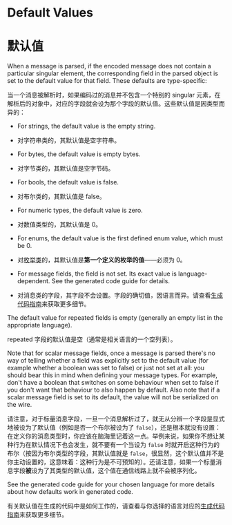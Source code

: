 
# Default Values

# 默认值

When a message is parsed, if the encoded message does not contain a particular singular element, the corresponding field in the parsed object is set to the default value for that field. These defaults are type-specific:

当一个消息被解析时，如果编码过的消息并不包含一个特别的 singular 元素，在解析后的对象中，对应的字段就会设为那个字段的默认值。这些默认值是因类型而异的：

* For strings, the default value is the empty string.

* 对字符串类的，其默认值是空字符串。

* For bytes, the default value is empty bytes.

* 对字节类的，其默认值是空字节码。

* For bools, the default value is false.

* 对布尔类的，其默认值是 false。

* For numeric types, the default value is zero.

* 对数值类型的，其默认值是 0。

* For enums, the default value is the first defined enum value, which must be 0.

* 对[枚举类](https://developers.google.com/protocol-buffers/docs/proto3#enum)的，其默认值是**第一个定义的枚举的值**——必须为 0。

* For message fields, the field is not set. Its exact value is language-dependent. See the generated code guide for details.

* 对消息类的字段，其字段不会设置。字段的确切值，因语言而异。请查看[生成代码指南](https://developers.google.com/protocol-buffers/docs/reference/overview)来获取更多细节。

The default value for repeated fields is empty (generally an empty list in the appropriate language).

repeated 字段的默认值是空（通常是相关语言的一个空列表）。

Note that for scalar message fields, once a message is parsed there's no way of telling whether a field was explicitly set to the default value (for example whether a boolean was set to false) or just not set at all: you should bear this in mind when defining your message types. For example, don't have a boolean that switches on some behaviour when set to false if you don't want that behaviour to also happen by default. Also note that if a scalar message field is set to its default, the value will not be serialized on the wire.

请注意，对于标量消息字段，一旦一个消息解析过了，就无从分辨一个字段是显式地被设为了默认值（例如是否一个布尔被设为了 `false`），还是根本就没有设置：在定义你的消息类型时，你应该在脑海里记着这一点。举例来说，如果你不想让某种行为在默认情况下也会发生，就不要有一个当设为 `false` 时就开启这种行为的布尔（按因为布尔类型的字段，其默认值就是 `false`，很显然，这个默认值并不是你主动设置的，这意味着：这种行为是不可预知的）。还请注意，如果一个标量消息字段**被**设为了其类型的默认值，这个值在通信线路上就不会被序列化。

See the generated code guide for your chosen language for more details about how defaults work in generated code.

有关默认值在生成的代码中是如何工作的，请查看与你选择的语言对应的[生成代码指南](https://developers.google.com/protocol-buffers/docs/reference/overview)来获取更多细节。